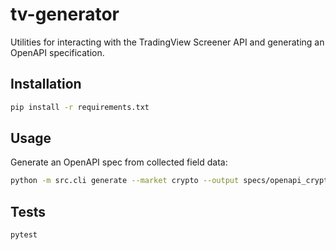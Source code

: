 # tv-generator

Utilities for interacting with the TradingView Screener API and generating an OpenAPI specification.

## Installation

```bash
pip install -r requirements.txt
```

## Usage

Generate an OpenAPI spec from collected field data:

```bash
python -m src.cli generate --market crypto --output specs/openapi_crypto.yaml
```

## Tests

```bash
pytest
```
